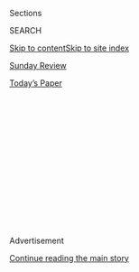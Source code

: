 <div id="app">

<div>

<div>

<div>

<div class="NYTAppHideMasthead css-1q2w90k e1suatyy0">

<div class="section css-ui9rw0 e1suatyy2">

<div class="css-eph4ug er09x8g0">

<div class="css-6n7j50">

</div>

<span class="css-1dv1kvn">Sections</span>

<div class="css-10488qs">

<span class="css-1dv1kvn">SEARCH</span>

</div>

[Skip to content](#site-content)[Skip to site index](#site-index)

</div>

<div id="masthead-section-label" class="css-1wr3we4 eaxe0e00">

[Sunday
Review](https://www.nytimes.com/section/opinion/sunday)

</div>

<div class="css-10698na e1huz5gh0">

</div>

</div>

<div id="masthead-bar-one" class="section hasLinks css-15hmgas e1csuq9d3">

<div class="css-uqyvli e1csuq9d0">

</div>

<div class="css-1uqjmks e1csuq9d1">

</div>

<div class="css-9e9ivx">

[](https://myaccount.nytimes.com/auth/login?response_type=cookie&client_id=vi)

</div>

<div class="css-1bvtpon e1csuq9d2">

[Today’s
Paper](https://www.nytimes.com/section/todayspaper)

</div>

</div>

</div>

</div>

<div data-aria-hidden="false">

<div id="site-content" data-role="main">

<div>

<div class="css-1aor85t" style="opacity:0.000000001;z-index:-1;visibility:hidden">

<div class="css-1hqnpie">

<div class="css-epjblv">

<span class="css-17xtcya">[Sunday
Review](/section/opinion/sunday)</span><span class="css-x15j1o">|</span><span class="css-fwqvlz">Double,
Double, Trump’s Toil, Our
Trouble</span>

</div>

<div class="css-k008qs">

<div class="css-1iwv8en">

<span class="css-18z7m18"></span>

<div>

</div>

</div>

<span class="css-1n6z4y">https://nyti.ms/2PffLDt</span>

<div class="css-1705lsu">

<div class="css-4xjgmj">

<div class="css-4skfbu" data-role="toolbar" data-aria-label="Social Media Share buttons, Save button, and Comments Panel with current comment count" data-testid="share-tools">

  - 
  - 
  - 
  - 
    
    <div class="css-6n7j50">
    
    </div>

  - 
  - 

</div>

</div>

</div>

</div>

</div>

</div>

<div id="NYT_TOP_BANNER_REGION" class="css-13pd83m">

</div>

<div id="top-wrapper" class="css-1sy8kpn">

<div id="top-slug" class="css-l9onyx">

Advertisement

</div>

[Continue reading the main
story](#after-top)

<div class="ad top-wrapper" style="text-align:center;height:100%;display:block;min-height:250px">

<div id="top" class="place-ad" data-position="top" data-size-key="top">

</div>

</div>

<div id="after-top">

</div>

</div>

<div>

<div class="css-v5btjw etb61u70">

<div class="css-v05ibm etb61u71">

[Opinion](/section/opinion)

</div>

</div>

<div id="sponsor-wrapper" class="css-1hyfx7x">

<div id="sponsor-slug" class="css-19vbshk">

Supported by

</div>

[Continue reading the main
story](#after-sponsor)

<div id="sponsor" class="ad sponsor-wrapper" style="text-align:center;height:100%;display:block">

</div>

<div id="after-sponsor">

</div>

</div>

<div class="css-186x18t">

</div>

<div class="css-1vkm6nb ehdk2mb0">

# Double, Double, Trump’s Toil, Our Trouble

</div>

Demon sperm meets alien D.N.A., as President Trump teeters.

<div class="css-18e8msd">

<div class="css-vp77d3 epjyd6m0">

<div class="css-1p10dcb ey68jwv0" data-aria-hidden="true">

[![Maureen
Dowd](https://static01.nyt.com/images/2018/04/02/opinion/maureen-dowd/maureen-dowd-thumbLarge.png
"Maureen Dowd")](https://www.nytimes.com/by/maureen-dowd)

</div>

<div class="css-1baulvz">

By [<span class="css-1baulvz last-byline" itemprop="name">Maureen
Dowd</span>](https://www.nytimes.com/by/maureen-dowd)

<div class="css-8atqhb">

Opinion Columnist

</div>

</div>

</div>

  - Aug. 1,
    2020

  - 
    
    <div class="css-4xjgmj">
    
    <div class="css-d8bdto" data-role="toolbar" data-aria-label="Social Media Share buttons, Save button, and Comments Panel with current comment count" data-testid="share-tools">
    
      - 
      - 
      - 
      - 
        
        <div class="css-6n7j50">
        
        </div>
    
      - 
      - 
    
    </div>
    
    </div>

</div>

<div class="css-79elbk" data-testid="photoviewer-wrapper">

<div class="css-z3e15g" data-testid="photoviewer-wrapper-hidden">

</div>

<div class="css-1a48zt4 ehw59r15" data-testid="photoviewer-children">

![<span class="css-16f3y1r e13ogyst0" data-aria-hidden="true">President
Trump at the White House this
month.</span><span class="css-cnj6d5 e1z0qqy90" itemprop="copyrightHolder"><span class="css-1ly73wi e1tej78p0">Credit...</span><span><span>Samuel
Corum for The New York
Times</span></span></span>](https://static01.nyt.com/images/2020/08/02/opinion/sunday/01Dowd/01Dowd-articleLarge.jpg?quality=75&auto=webp&disable=upscale)

</div>

</div>

</div>

<div class="section meteredContent css-1r7ky0e" name="articleBody" itemprop="articleBody">

<div class="css-1fanzo5 StoryBodyCompanionColumn">

<div class="css-53u6y8">

WASHINGTON — Macbeth has his doubts.

But his wife taunts him about his manliness until he bloodies his
country.

It’s hard to believe, four centuries after Shakespeare, that the fear of
being unmanned is still so potent that it could wreck a country.

But it is. And it has.

Donald Trump’s warped view of masculinity has warped this nation’s
response to a deadly pandemic. And Trump doesn’t even have a diabolical
Lady MacTrump whispering in his ear, goading him about being a man. He
goads himself, fueled by ghostly memories of his autocratic father.

As the Shakespeare scholar Stephen Greenblatt writes: “The tyrant,
Macbeth and other plays suggest, is driven by a range of sexual
anxieties: a compulsive need to prove his manhood, dread of impotence, a
nagging apprehension that he will not be found sufficiently attractive
or powerful, a fear of failure. Hence the penchant for bullying, the
vicious misogyny, and the explosive violence. Hence, too, the
vulnerability to taunts. Especially those bearing a latent or explicit
sexual charge.”

</div>

</div>

<div class="css-1fanzo5 StoryBodyCompanionColumn">

<div class="css-53u6y8">

Trump’s fear of emasculation led to his de-mask-ulation. Instead of
cleaving to science and reason, he stuck with the old, corny Gordon
Gekko routine, putting concern for the stock market above all else.

Like Macbeth, the president made tragic errors of judgment and plunged
his country into a nightmare. Our trust in government is depleted, and
our relationships in the world are tattered. As Fintan O’Toole
[wrote](https://www.irishtimes.com/opinion/fintan-o-toole-donald-trump-has-destroyed-the-country-he-promised-to-make-great-again-1.4235928?mode=sample&auth-failed=1&pw-origin=https%3A%2F%2Fwww.irishtimes.com%2Fopinion%2Ffintan-o-toole-donald-trump-has-destroyed-the-country-he-promised-to-make-great-again-1.4235928)
in The Irish Times, the world has loved, hated and envied the United
States. But never before has it pitied us. Until now.

Trump has always said that the whole world is laughing at us because
it’s taking advantage of us. That sound you’re hearing is not
laughter.

“He could be on his way to re-election now if he had done what many of
the governors did and followed science and public health advice and if
he had leveled with people about what the requirements were and why,’’
says David Axelrod, the former Obama strategist. “If he had done those
things, the country would have responded and been in a much better
place.

“But he didn’t have the emotional capacity to do it. At a minimum, it’s
Shakespearean. It’s almost biblical.”

</div>

</div>

<div class="css-1fanzo5 StoryBodyCompanionColumn">

<div class="css-53u6y8">

Even Trump’s allies are baffled about why he can’t fake a sense of
compassion and competency. He has made enough cheesy movie cameos — even
one [hawking](https://www.youtube.com/watch?v=QVmAcULPMu4)
cheese-stuffed Pizza Hut crust — that he should know how to pretend to
be halfway human.

Now the president is threatening another crisis, tweeting that we might
have to delay the election because there could be mail-in voting fraud.

In his view, either he wins or the election is rigged. He’s trying to
make mail-in ballots socially unacceptable the same way he made masks
socially unacceptable for the first five months of the plague.

The Washington Post
[reports](https://www.washingtonpost.com/politics/postal-service-backlog-sparks-worries-that-ballot-delivery-could-be-delayed-in-november/2020/07/30/cb19f1f4-d1d0-11ea-8d32-1ebf4e9d8e0d_story.html)
that backlogs at the U.S. Postal Service are causing some employees
there to worry that the Trump lackey in charge, a top donor, is
intentionally gumming up the works just in time for the election. It is
astounding the corrupt lengths the administration seems willing to go to
— destroying the Postal Service to win the election. Ben Franklin would
be incensed.

As Axelrod notes, “Whatever happened back in the Bush v. Gore recount
days will seem like the Garden of Innocence compared to what’s going to
happen now. Trump is not going to walk to the rostrum and say, ‘The
people have spoken and I accept their verdict.’’’

Even Trump’s closest allies in Congress, Mitch McConnell and Kevin
McCarthy, couldn’t stomach the idea of postponing the election, and both
have swallowed a lot over the last three years. Trump’s little trial
balloon blew up like the Hindenburg.

[Alexander Burns
wrote](https://www.nytimes.com/2020/07/30/us/politics/trump-delay-election.html)
in The New York Times that Trump was too pathetic to be a tyrant: “Far
from a strongman, Mr. Trump has lately become a heckler in his own
government, promoting medical conspiracy theories on social media,
playing no constructive role in either the management of the coronavirus
pandemic or the negotiation of an economic rescue plan in Congress — and
complaining endlessly about the unfairness of it all.”

</div>

</div>

<div class="css-1fanzo5 StoryBodyCompanionColumn">

<div class="css-53u6y8">

Talk about unfair: The one thing holding the country together has been
the additional $600 per week in unemployment benefits that has allowed
millions to pay the rent and fill the fridge. Republicans, though, are
so convinced that the few extra hundred dollars in jobless pay is
keeping people from work that they are loath to renew it. Unless
Congress gets it together soon and finds a way to extend the aid, the
country is going to be facing a catastrophe of homelessness and need
that makes these past few months look pleasant.

After the president began doing the coronavirus briefings again, he
tried a “new” tone, saying he was getting used to masks — “Think about
patriotism. Maybe it helps. It helps” — then face-planting by offering
good wishes to a past party pal and accused pedophile enabler, Ghislaine
Maxwell. But then things got really crazy as he defended a retweet of a
doctor who has promoted hydroxychloroquine as well as declaimed on the
existence of alien D.N.A. and demon sperm.

“I thought her voice was an important voice, but I know nothing about
her,’’ he told reporters. (As he told Barstool sports: “It’s the
retweets that get you in trouble.”) He fell into more self-pity,
complaining about his ratings compared to those of Dr. Anthony Fauci:
“Nobody likes me. It can only be my personality, that’s all.”

It has been clear for some time that Trump’s Panglossian attitude toward
the virus was turning him into a public health menace.

But this week, the culture war over masks crystallized with the death of
Herman Cain. The former Republican presidential candidate, who dissed
masks and Covid restrictions, proudly tweeted a picture from the Trump
rally in Tulsa, surrounded by his fellow mask-less friends. “Having a
fantastic time,” he wrote. Nine days later, he tested positive for
corona. As we have learned, this virus often has the final say.

Right away, White House officials knew that this death would be laid at
Trump’s feet. They began warning reporters that they should not
politicize Cain’s death.

At the Friday White House briefing, asked if officials were concerned
that the 74-year-old Cain may have contracted the virus at the rally,
Kayleigh McEnany replied, “We’ll never know,” and sanctimoniously added,
“I will not politicize Herman Cain’s passing.’’

</div>

</div>

<div class="css-1fanzo5 StoryBodyCompanionColumn">

<div class="css-53u6y8">

But it is undeniable that Trump politicized masks and set a lethal
example.

As [Jeremy Peters
wrote](https://www.nytimes.com/2020/07/30/us/politics/herman-cain-gop-coronavirus.html)
in The Times, Republican officials all over the country “have adopted a
similar tone of skepticism and defiance, rejecting the advice of public
health officials and deferring instead to principles they said were
equally important: conservative values of economic freedom and personal
liberty.”

So conservatives are willing to embrace a new ethos? Give me liberty.
And death.

*The Times is committed to publishing* [*a diversity of
letters*](https://www.nytimes.com/2019/01/31/opinion/letters/letters-to-editor-new-york-times-women.html)
*to the editor. We’d like to hear what you think about this or any of
our articles. Here are some*
[*tips*](https://help.nytimes.com/hc/en-us/articles/115014925288-How-to-submit-a-letter-to-the-editor)*.
And here’s our email:*
[*letters@nytimes.com*](mailto:letters@nytimes.com)*.*

*Follow The New York Times Opinion section on*
[*Facebook*](https://www.facebook.com/nytopinion)*,* [*Twitter
(@NYTopinion)*](http://twitter.com/NYTOpinion) *and*
[*Instagram*](https://www.instagram.com/nytopinion/)*.*

</div>

</div>

</div>

<div>

</div>

<div>

</div>

<div>

</div>

<div>

<div id="bottom-wrapper" class="css-1ede5it">

<div id="bottom-slug" class="css-l9onyx">

Advertisement

</div>

[Continue reading the main
story](#after-bottom)

<div id="bottom" class="ad bottom-wrapper" style="text-align:center;height:100%;display:block;min-height:90px">

</div>

<div id="after-bottom">

</div>

</div>

</div>

</div>

</div>

## Site Index

<div>

</div>

## Site Information Navigation

  - [© <span>2020</span> <span>The New York Times
    Company</span>](https://help.nytimes.com/hc/en-us/articles/115014792127-Copyright-notice)

<!-- end list -->

  - [NYTCo](https://www.nytco.com/)
  - [Contact
    Us](https://help.nytimes.com/hc/en-us/articles/115015385887-Contact-Us)
  - [Work with us](https://www.nytco.com/careers/)
  - [Advertise](https://nytmediakit.com/)
  - [T Brand Studio](http://www.tbrandstudio.com/)
  - [Your Ad
    Choices](https://www.nytimes.com/privacy/cookie-policy#how-do-i-manage-trackers)
  - [Privacy](https://www.nytimes.com/privacy)
  - [Terms of
    Service](https://help.nytimes.com/hc/en-us/articles/115014893428-Terms-of-service)
  - [Terms of
    Sale](https://help.nytimes.com/hc/en-us/articles/115014893968-Terms-of-sale)
  - [Site
    Map](https://spiderbites.nytimes.com)
  - [Help](https://help.nytimes.com/hc/en-us)
  - [Subscriptions](https://www.nytimes.com/subscription?campaignId=37WXW)

</div>

</div>

</div>

</div>
